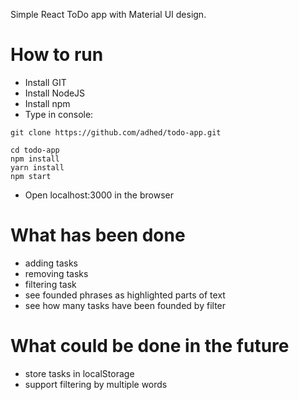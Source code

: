Simple React ToDo app with Material UI design. 

# How to run

* Install GIT
* Install NodeJS
* Install npm
* Type in console:
```
git clone https://github.com/adhed/todo-app.git

cd todo-app
npm install
yarn install
npm start
```
* Open localhost:3000 in the browser

# What has been done
* adding tasks
* removing tasks
* filtering task
* see founded phrases as highlighted parts of text
* see how many tasks have been founded by filter

# What could be done in the future
* store tasks in localStorage
* support filtering by multiple words